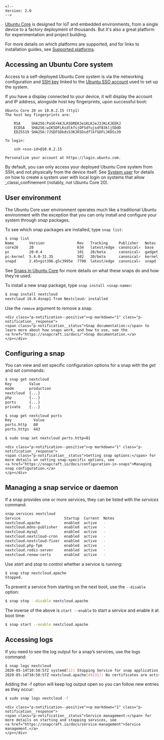 ```{=html}
<!-- 
Version: 2.0
-->
```
[Ubuntu Core](index.md) is designed for IoT and embedded environments, from a single device to a factory deployment of thousands. But it's also a great platform for experimentation and project building.

For more details on which platforms are supported, and for links to installation guides, see [Supported platforms](platforms.md).

<h2 id="heading--accessing-an-ubuntu-core-system">Accessing an Ubuntu Core system</h2>

Access to a self-deployed Ubuntu Core system is via the networking configuration and [SSH key](https://login.ubuntu.com/ssh-keys) linked to the [Ubuntu SSO account](https://login.ubuntu.com/) used to set up the system.

If you have a display connected to your device, it will display the account and IP address, alongside host key fingerprints, upon successful boot:

``` no-highlight
Ubuntu Core 20 on 10.0.2.15 (tty1)
The host key fingerprints are:

    RSA     SHA256:PaSE+kKJLKSDREKJeiKLKJeJ3JKLKJEEKJ
    ECDSA   SHA256:wIKSDFLKsdlkfsjDFSdfujsdf83kljSDdD
    ED25519 SHA256:7JSDFSDkdsS3KJKSDsdflkfSDFLJKDSs39

To login:

    ssh <sso-id>@10.0.2.15

Personalize your account at https://login.ubuntu.com.
```

By default, you can only access your deployed Ubuntu Core system from SSH, and not physically from the device itself. See [System user](/guides/manage-devices/) for details on how to create a system user with local login on systems that allow _classi_confinement (notably, not Ubuntu Core 20).

<h2 id="heading--user-environment">User environment</h2>

The Ubuntu Core user environment operates much like a traditional Ubuntu environment with the exception that you can only install and configure your system through *snap* packages.

To see which snap packages are installed, type `snap list`:

``` bash
$ snap list
Name       Version               Rev   Tracking     Publisher   Notes                                                                            
core20     20                    634   latest/edge  canonical✓  base                                                                             
pc         20-0.4                101   20/beta      canonical✓  gadget                                                                           
pc-kernel  5.4.0-31.35           502   20/beta      canonical✓  kernel                                                                           
snapd      2.45+git396.g5c3995e  7790  latest/edge  canonical✓  snapd
```

See [Snaps in Ubuntu Core](coresnaps.md) for more details on what these snaps do and how they're used.

To install a new snap package, type `snap install <snap-name>`:

``` bash
$ snap install nextcloud
nextcloud 18.0.4snap1 from Nextcloud✓ installed
```

Use the `remove` argument to remove a snap.

```{=html}
<div class="p-notification--positive"><p markdown="1" class="p-notification__response">
<span class="p-notification__status">Snap documentation:</span> to learn more about how snaps work, and how to use, see the 
<a href="https://snapcraft.io/docs/">Snap documentation.</a>
</p></div>
```
<h2 id="heading--configuring-a-snap">Configuring a snap</h2>

You can view and set specific configuration options for a snap with the *get* and *set* commands:

``` bash
$ snap get nextcloud
Key        Value
mode       production
nextcloud  {...}
php        {...}
ports      {...}
private    {...}

$ snap get nextcloud ports
Key          Value
ports.http   80
ports.https  443

$ sudo snap set nextcloud ports.http=81
```

```{=html}
<div class="p-notification--positive"><p markdown="1" class="p-notification__response">
<span class="p-notification__status">Setting snap options:</span> for more details on setting snap-specific options, see
<a href="https://snapcraft.io/docs/configuration-in-snaps">Managing snap configuration.</a>
</p></div>
```
<h2 id="heading--managing-a-snap-service-or-daemon">Managing a snap service or daemon</h2>

If a snap provides one or more services, they can be listed with the *services* command:

``` bash
snap services nextcloud
Service                    Startup  Current  Notes
nextcloud.apache           enabled  active   -
nextcloud.mdns-publisher   enabled  active   -
nextcloud.mysql            enabled  active   -
nextcloud.nextcloud-cron   enabled  active   -
nextcloud.nextcloud-fixer  enabled  active   -
nextcloud.php-fpm          enabled  active   -
nextcloud.redis-server     enabled  active   -
nextcloud.renew-certs      enabled  active   -
```

Use *start* and *stop* to control whether a service is running:

``` bash
$ snap stop nextcloud.apache
Stopped.
```

To prevent a service from starting on the next boot, use the `--disable` option:

``` bash
$ snap stop --disable nextcloud.apache
```

The inverse of the above is `start --enable` to start a service and enable it at boot time:

``` bash
$ snap start --enable nextcloud.apache
```

<h2 id="heading--accessing-logs">Accessing logs</h2>

If you need to see the log output for a snap’s services, use the logs command:

``` bash
$ snap logs nextcloud
2020-05-14T10:50:57Z systemd[1]: Stopping Service for snap application nextcloud.apache...
2020-05-14T10:50:57Z nextcloud.apache[49131]: No certificates are active: using HTTP only
```

Adding the -f option will keep log output open so you can follow new entries as they occur:

``` bash
$ sudo snap logs nextcloud -f
```

```{=html}
<div class="p-notification--positive"><p markdown="1" class="p-notification__response">
<span class="p-notification__status">Service management:</span> for more details on starting and stopping services, see
<a href="https://snapcraft.io/docs/service-management">Service management.</a>
</p></div>
```
